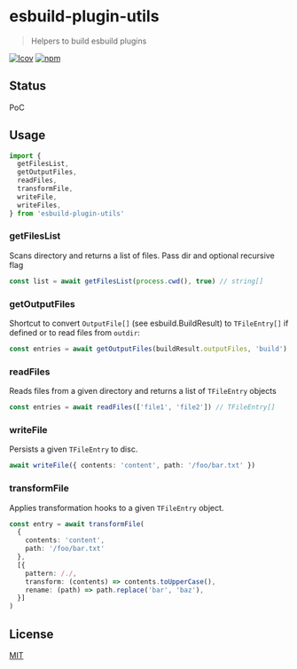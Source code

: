 # esbuild-plugin-utils
> Helpers to build esbuild plugins

[![lcov](https://img.shields.io/badge/dynamic/json?url=https%3A%2F%2Fgithub.com%2Fantongolub%2Fmisc%2Freleases%2Fdownload%2Flcov%2Flcov-sum.json&query=%24.scopes.packages_esbuild_plugin_utils.max&label=lcov&color=brightgreen)](https://github.com/antongolub/misc/releases/download/lcov/lcov.info)
[![npm](https://img.shields.io/npm/v/esbuild-plugin-utils.svg?&color=white)](https://www.npmjs.com/package/esbuild-plugin-utils)

## Status
PoC

## Usage
```ts
import {
  getFilesList,
  getOutputFiles,
  readFiles,
  transformFile,
  writeFile,
  writeFiles,
} from 'esbuild-plugin-utils'
```

### getFilesList
Scans directory and returns a list of files. Pass dir and optional recursive flag
```ts
const list = await getFilesList(process.cwd(), true) // string[]
```

### getOutputFiles
Shortcut to convert `OutputFile[]` (see esbuild.BuildResult) to `TFileEntry[]` if defined or to read files from `outdir`:
```ts
const entries = await getOutputFiles(buildResult.outputFiles, 'build') // TFileEntry[]
```

### readFiles
Reads files from a given directory and returns a list of `TFileEntry` objects
```ts
const entries = await readFiles(['file1', 'file2']) // TFileEntry[]
```

### writeFile
Persists a given `TFileEntry` to disc.
```ts
await writeFile({ contents: 'content', path: '/foo/bar.txt' })
```

### transformFile
Applies transformation hooks to a given `TFileEntry` object.
```ts
const entry = await transformFile(
  {
    contents: 'content',
    path: '/foo/bar.txt'
  },
  [{
    pattern: /./,
    transform: (contents) => contents.toUpperCase(),
    rename: (path) => path.replace('bar', 'baz'),
  }]
)
```

## License
[MIT](./LICENSE)

